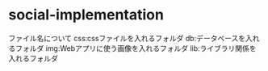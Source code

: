 # social-implementation
ファイル名について
  css:cssファイルを入れるフォルダ
  db:データベースを入れるフォルダ
  img:Webアプリに使う画像を入れるフォルダ
  lib:ライブラリ関係を入れるフォルダ
